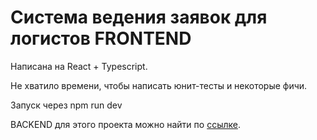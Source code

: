 # Cистема ведения заявок для логистов FRONTEND

Написана на React + Typescript.

Не хватило времени, чтобы написать юнит-тесты и некоторые фичи.

Запуск через npm run dev

BACKEND для этого проекта можно найти по [ссылке](https://github.com/Norwak/Test-Assignment-Logistics-Backend).
